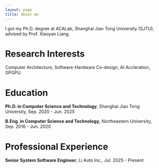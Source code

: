 ```yaml
---
layout: page
title: About me
---
```


I got my Ph.D. degree at ACALab, Shanghai Jiao Tong University (SJTU), advised by Prof. Xiaoyao Liang. 

# Research Interests

Computer Architecture, Software-Hardware Co-design, AI Accleration, GPGPU. 

# Education

**Ph.D. in Computer Science and Technology**, Shanghai Jiao Tong University, Sep. 2020 - Jun. 2025

**B.Eng. in Computer Science and Technology**, Northeastern University, Sep. 2016 - Jun. 2020

# Professional Experience

**Senior System Software Engineer**, Li Auto Inc., Jul. 2025 - Present

<!-- # Leadership Experience -->

<!-- **Chairman** of the Executive Committee, SJTU Student Branch of China Computer Federation (CCF), 2023 - Present [[view]](https://www.ccf.org.cn/Chapters/Student_Chapters/SJTU/hyhdzxdt/2023-12-27/811146.shtml) -->